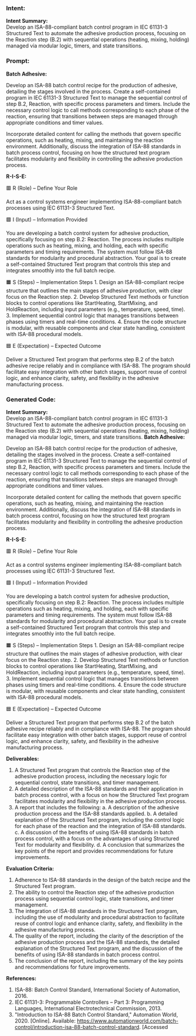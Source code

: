 ### Intent:
**Intent Summary:**  
Develop an ISA-88-compliant batch control program in IEC 61131-3 Structured Text to automate the adhesive production process, focusing on the Reaction step (B.2) with sequential operations (heating, mixing, holding) managed via modular logic, timers, and state transitions.

### Prompt:
**Batch Adhesive:**

Develop an ISA-88 batch control recipe for the production of adhesive, detailing the stages involved in the process. Create a self-contained program in IEC 61131-3 Structured Text to manage the sequential control of step B.2, Reaction, with specific process parameters and timers. Include the necessary control logic to call methods corresponding to each phase of the reaction, ensuring that transitions between steps are managed through appropriate conditions and timer values.

Incorporate detailed content for calling the methods that govern specific operations, such as heating, mixing, and maintaining the reaction environment. Additionally, discuss the integration of ISA-88 standards in batch process control, focusing on how the structured text program facilitates modularity and flexibility in controlling the adhesive production process.

**R-I-S-E:**

🟥 R (Role) – Define Your Role

Act as a control systems engineer implementing ISA-88-compliant batch processes using IEC 61131-3 Structured Text.

🟩 I (Input) – Information Provided

You are developing a batch control system for adhesive production, specifically focusing on step B.2: Reaction. The process includes multiple operations such as heating, mixing, and holding, each with specific parameters and timing requirements. The system must follow ISA-88 standards for modularity and procedural abstraction. Your goal is to create a self-contained Structured Text program that controls this step and integrates smoothly into the full batch recipe.

🟧 S (Steps) – Implementation Steps
	1.	Design an ISA-88-compliant recipe structure that outlines the main stages of adhesive production, with clear focus on the Reaction step.
	2.	Develop Structured Text methods or function blocks to control operations like StartHeating, StartMixing, and HoldReaction, including input parameters (e.g., temperature, speed, time).
	3.	Implement sequential control logic that manages transitions between phases using timers and real-time conditions.
	4.	Ensure the code structure is modular, with reusable components and clear state handling, consistent with ISA-88 procedural models.

🟦 E (Expectation) – Expected Outcome

Deliver a Structured Text program that performs step B.2 of the batch adhesive recipe reliably and in compliance with ISA-88. The program should facilitate easy integration with other batch stages, support reuse of control logic, and enhance clarity, safety, and flexibility in the adhesive manufacturing process.

### Generated Code:
**Intent Summary:**  
Develop an ISA-88-compliant batch control program in IEC 61131-3 Structured Text to automate the adhesive production process, focusing on the Reaction step (B.2) with sequential operations (heating, mixing, holding) managed via modular logic, timers, and state transitions.
**Batch Adhesive:**

Develop an ISA-88 batch control recipe for the production of adhesive, detailing the stages involved in the process. Create a self-contained program in IEC 61131-3 Structured Text to manage the sequential control of step B.2, Reaction, with specific process parameters and timers. Include the necessary control logic to call methods corresponding to each phase of the reaction, ensuring that transitions between steps are managed through appropriate conditions and timer values.

Incorporate detailed content for calling the methods that govern specific operations, such as heating, mixing, and maintaining the reaction environment. Additionally, discuss the integration of ISA-88 standards in batch process control, focusing on how the structured text program facilitates modularity and flexibility in controlling the adhesive production process.

**R-I-S-E:**

🟥 R (Role) – Define Your Role

Act as a control systems engineer implementing ISA-88-compliant batch processes using IEC 61131-3 Structured Text.

🟩 I (Input) – Information Provided

You are developing a batch control system for adhesive production, specifically focusing on step B.2: Reaction. The process includes multiple operations such as heating, mixing, and holding, each with specific parameters and timing requirements. The system must follow ISA-88 standards for modularity and procedural abstraction. Your goal is to create a self-contained Structured Text program that controls this step and integrates smoothly into the full batch recipe.

🟧 S (Steps) – Implementation Steps
	1.	Design an ISA-88-compliant recipe structure that outlines the main stages of adhesive production, with clear focus on the Reaction step.
	2.	Develop Structured Text methods or function blocks to control operations like StartHeating, StartMixing, and HoldReaction, including input parameters (e.g., temperature, speed, time).
	3.	Implement sequential control logic that manages transitions between phases using timers and real-time conditions.
	4.	Ensure the code structure is modular, with reusable components and clear state handling, consistent with ISA-88 procedural models.

🟦 E (Expectation) – Expected Outcome

Deliver a Structured Text program that performs step B.2 of the batch adhesive recipe reliably and in compliance with ISA-88. The program should facilitate easy integration with other batch stages, support reuse of control logic, and enhance clarity, safety, and flexibility in the adhesive manufacturing process.

**Deliverables:**

1.	A Structured Text program that controls the Reaction step of the adhesive production process, including the necessary logic for sequential control, state transitions, and timer management.
2.	A detailed description of the ISA-88 standards and their application in batch process control, with a focus on how the Structured Text program facilitates modularity and flexibility in the adhesive production process.
3.	A report that includes the following:
	a.	A description of the adhesive production process and the ISA-88 standards applied.
	b.	A detailed explanation of the Structured Text program, including the control logic for each phase of the reaction and the integration of ISA-88 standards.
	c.	A discussion of the benefits of using ISA-88 standards in batch process control, with a focus on the advantages of using Structured Text for modularity and flexibility.
	d.	A conclusion that summarizes the key points of the report and provides recommendations for future improvements.

**Evaluation Criteria:**

1.	Adherence to ISA-88 standards in the design of the batch recipe and the Structured Text program.
2.	The ability to control the Reaction step of the adhesive production process using sequential control logic, state transitions, and timer management.
3.	The integration of ISA-88 standards in the Structured Text program, including the use of modularity and procedural abstraction to facilitate reuse of control logic and enhance clarity, safety, and flexibility in the adhesive manufacturing process.
4.	The quality of the report, including the clarity of the description of the adhesive production process and the ISA-88 standards, the detailed explanation of the Structured Text program, and the discussion of the benefits of using ISA-88 standards in batch process control.
5.	The conclusion of the report, including the summary of the key points and recommendations for future improvements.

**References:**

1.	ISA-88: Batch Control Standard, International Society of Automation, 2016.
2.	IEC 61131-3: Programmable Controllers – Part 3: Programming Languages, International Electrotechnical Commission, 2013.
3.	"Introduction to ISA-88 Batch Control Standard," Automation World, 2020. [Online]. Available: https://www.automationworld.com/batch-control/introduction-isa-88-batch-control-standard. [Accessed
